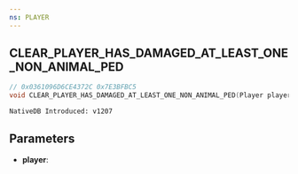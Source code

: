 ```yaml
---
ns: PLAYER
---
```

## CLEAR_PLAYER_HAS_DAMAGED_AT_LEAST_ONE_NON_ANIMAL_PED

```c
// 0x0361096D6CE4372C 0x7E3BFBC5
void CLEAR_PLAYER_HAS_DAMAGED_AT_LEAST_ONE_NON_ANIMAL_PED(Player player);
```

```
NativeDB Introduced: v1207
```

## Parameters
* **player**:
